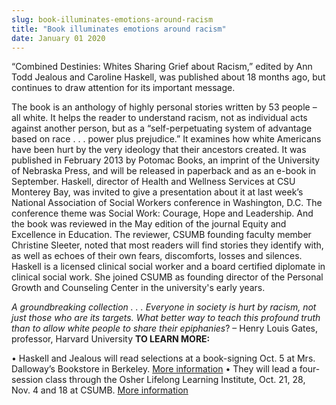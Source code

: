 ```yaml
---
slug: book-illuminates-emotions-around-racism
title: "Book illuminates emotions around racism"
date: January 01 2020
---
```


<p>“Combined Destinies: Whites Sharing Grief about Racism,” edited by Ann Todd Jealous and Caroline Haskell, was published about 18 months ago, but continues to draw attention for its important message.
</p><p>The book is an anthology of highly personal stories written by 53 people – all white. It helps the reader to understand racism, not as individual acts against another person, but as a “self-perpetuating system of advantage based on race . . . power plus prejudice.” It examines how white Americans have been hurt by the very ideology that their ancestors created. It was published in February 2013 by Potomac Books, an imprint of the University of Nebraska Press, and will be released in paperback and as an e-book in September. Haskell, director of Health and Wellness Services at CSU Monterey Bay, was invited to give a presentation about it at last week’s National Association of Social Workers conference in Washington, D.C. The conference theme was Social Work: Courage, Hope and Leadership. And the book was reviewed in the May edition of the journal Equity and Excellence in Education. The reviewer, CSUMB founding faculty member Christine Sleeter, noted that most readers will find stories they identify with, as well as echoes of their own fears, discomforts, losses and silences. Haskell is a licensed clinical social worker and a board certified diplomate in clinical social work. She joined CSUMB as founding director of the Personal Growth and Counseling Center in the university's early years.
</p><p><em>A groundbreaking collection . . . Everyone in society is hurt by racism, not just those who are its targets. What better way to teach this profound truth than to allow white people to share their epiphanies</em>? – Henry Louis Gates, professor, Harvard University <strong>TO LEARN MORE:</strong>
</p><p>• Haskell and Jealous will read selections at a book-signing Oct. 5 at Mrs. Dalloway’s Bookstore in Berkeley. <a href="http://www.mrsdalloways.com">More information</a> • They will lead a four-session class through the Osher Lifelong Learning Institute, Oct. 21, 28, Nov. 4 and 18 at CSUMB. <a href="http://csumb.edu/olli">More information</a>
</p>
